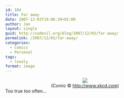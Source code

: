 ```yaml
---
id: 184
title: Far away
date: 2007-12-03T19:06:39+02:00
author: Jan
layout: single
guid: http://sadevil.org/blog/2007/12/03/far-away/
permalink: /2007/12/03/far-away/
categories:
  - Comics
  - Personal
tags:
  - lonely
format: image
---
```

<center>
  <a href="http://www.xkcd.com/352/" target="_blank"><img src="https://kcore.org/wp-content/uploads/2005/11/far_away-sm.png" /></a><br /> (Comic © <a href="http://www.xkcd.com" target="_blank">http://www.xkcd.com</a>)
</center>Too true too often&#8230;